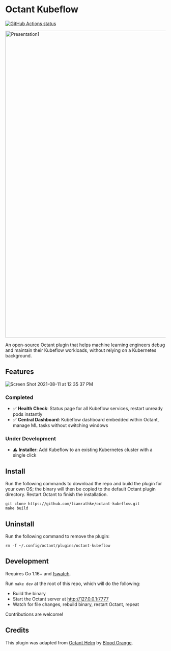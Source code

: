 # Octant Kubeflow

[![GitHub Actions status](https://github.com/liamrathke/octant-kubeflow/workflows/build/badge.svg)](https://github.com/liamrathke/octant-kubeflow/actions)

<img width="960" alt="Presentation1" src="https://user-images.githubusercontent.com/33555592/129067635-86bd36ac-1d20-4280-b473-f487213f1ac8.png">

An open-source Octant plugin that helps machine learning engineers debug and maintain their Kubeflow workloads, without relying on a Kubernetes background. 

## Features

![Screen Shot 2021-08-11 at 12 35 37 PM](https://user-images.githubusercontent.com/33555592/129068191-0c9de97c-a24e-4dbd-aced-7a464cab45be.png)

### Completed

- ✅ **Health Check**: Status page for all Kubeflow services, restart unready pods instantly
- ✅ **Central Dashboard**: Kubeflow dashboard embedded within Octant, manage ML tasks without switching windows

### Under Development

- ⚠️ **Installer**: Add Kubeflow to an existing Kubernetes cluster with a single click

## Install

Run the following commands to download the repo and build the plugin for your own OS; the binary will then be copied to the default Octant plugin directory. Restart Octant to finish the installation.

```
git clone https://github.com/liamrathke/octant-kubeflow.git
make build
```

## Uninstall

Run the following command to remove the plugin:

```
rm -f ~/.config/octant/plugins/octant-kubeflow
```

## Development

Requires Go 1.16+ and [fswatch](https://github.com/emcrisostomo/fswatch).

Run `make dev` at the root of this repo, which will do the following:

- Build the binary
- Start the Octant server at http://127.0.0.1:7777
- Watch for file changes, rebuild binary, restart Octant, repeat

Contributions are welcome!

## Credits

This plugin was adapted from [Octant Helm](https://github.com/bloodorangeio/octant-helm) by [Blood Orange](https://github.com/bloodorangeio).
